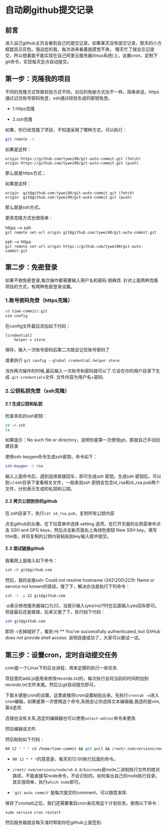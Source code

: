# 自动刷github提交记录


## 前言
进入自己github主页会看到自己的提交记录，如果某天没有提交记录，那天的小方框就显示灰色。强迫症的我，每次进来看着就感觉不爽，
哪天忙了就会忘记提交，所以想着能不能实现在自己阿里云服务器(linux系统)上，设置cron，定制下git命令，实现每天定点自动提交。

## 第一步：克隆我的项目

不同的克隆方式导致校验方式不同，对应的免秘方式也不一样。简单来说，https通过记住账号密码免登，ssh通过校验生成的密钥免登。
  
- 1.https克隆

- 2.ssh克隆


如果，你已经克隆了项目，不知道采用了哪种方式，可以执行：

```bash
git remote -v
```
如果是这样：  

```
origin https://github.com/tywei90/git-auto-commit.git (fetch)  
origin https://github.com/tywei90/git-auto-commit.git (push)  
```
那么就是https方式； 

如果是这样：  

```
origin	git@github.com:tywei90/git-auto-commit.git (fetch)  
origin	git@github.com:tywei90/git-auto-commit.git (push)  
```
那么就是ssh方式。  

更改克隆方式也很简单：  

https ——> ssh  
`git remote set-url origin git@github.com:tywei90/git-auto-commit.git`

ssh ——> https  
`git remote set-url origin https://github.com/tywei90/git-auto-commit.git`

## 第二步：免密登录
如果不做免密登录,每次操作都需要输入用户名和密码.很麻烦.
针对上面两种克隆项目的方式，有两种免密登录设置。

### 1.账号密码免登（https克隆）
```bash
cd time-commit/.git
vim config
```
在config文件最后添加如下代码：

```
[credential]  
    helper = store
```
保存，输入一次账号密码后第二次就会记住账号密码了


或者执行
`git config --global credential.helper store`

当你再次操作的时候,最后输入一次账号和密码就可以了.它会在你的用户目录下生成`.git-credentials`文件.
文件内容为用户名+密码.

### 2.公钥私钥免登（ssh克隆）

#### 2.1 生成公钥和私钥

检查本机的ssh密钥：
```bash
cd ~/.ssh 
ls
```
如果提示：No such file or directory，说明你是第一次使用git，那就自己手动创建目录  

使用ssh-keygen命令生成ssh密钥，命令如下：

```bash
ssh-keygen -t rsa
```
输入上面命令后，遇到选择直接回车，即可生成ssh 密钥。生成ssh 密钥后，可以到~/.ssh目录下查看相关文件，一般来说ssh 密钥会包含id_rsa和id_rsa.pub两个文件，分别表示生成的私钥和公钥。

#### 2.2 拷贝公钥到你的github
在.ssh目录下，执行`cat id_rsa.pub`，复制所有公钥内容

点击github的头像，在下拉菜单中选择 setting 选项，在打开页面的左侧菜单中点击 SSH and GPG keys，然后点击新页面右上角绿色按钮 New SSH key。填写title值，并将复制的公钥内容粘贴到key输入框中提交。

#### 2.3 测试链接github
我看网上是输入如下命令：

```bash
ssh –t git@github.com
```
然后，我的会报ssh: Could not resolve hostname \342\200\223t: Name or service not known的错误，搜了下，解决办法是执行下列命令：

```bash
ssh -t -p 22 git@github.com 
```
-p表示修改服务器端口为22，当提示输入(yes/no)?时在后面输入yes回车即可。但是最后还是报错，后来又搜了下，执行如下代码：
```bash
ssh git@github.com
```
即将`-t`去掉就好了，看到 Hi ** You've successfully authenticated, but GitHub does not provide shell access. 说明连接成功了，大家可以都试一试。

## 第三步：设置cron，定时自动提交任务
cron是一个Linux下的后台进程，用来定期的执行一些任务.    

项目里的add.js是用来修改records.txt的，每次执行会将当前的时间附加到records.txt文件末尾。然后让git自动提交即可。

下面关键是cron的设置，这里直接将cron设置粘贴出来。先执行`crontab -e`进入cron编辑，如果是第一次使用这个命令,系统会让你选择文本编辑器,我选的是vim,第4选项.

选错也没有关系,选定的编辑器也可以使用`select-editor`命令来更改.

然后编辑该文件.

然后粘贴如下代码：

```bash
00 12 * * * cd /home/time-commit && git pull && /root/.nvm/versions/node/v6.6.0/bin/node add.js && git commit -a -m 'git auto commit' && git push origin master 
```
* `00 12 * * *`的意思是，每天的12:00执行后面的命令。  

* `/root/.nvm/versions/node/v6.6.0/bin/node`是node二进制执行文件的绝对路径，不能直接写node命令，不会识别的。如何查出自己的node执行目录，其实很简单，执行`which node`即可。

* `'git auto commit'`是每次提交的comment，可以随意发挥.

保存了crontab之后，我们还需要重启cron来应用这个计划任务。使用以下命令：

```
sudo service cron restart
```

然后服务器就会每天准时帮助你在github上面签到.
